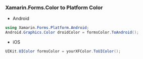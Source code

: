 ### Xamarin.Forms.Color to Platform Color

- Android
```cs
using Xamarin.Forms.Platform.Android;
Android.Graphics.Color droidColor = formsColor.ToAndroid();
```

- iOS
```cs
UIKit.UIColor formsColor = yourXFColor.ToUIColor();
```
